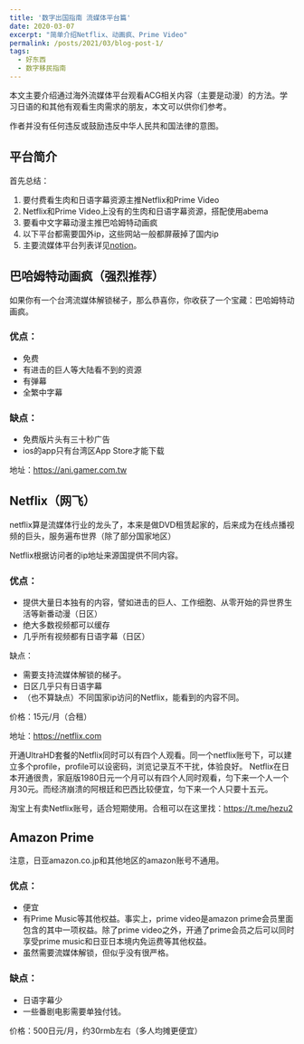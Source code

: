```yaml
---
title: '数字出国指南 流媒体平台篇'
date: 2020-03-07
excerpt: "简单介绍Netflix、动画疯、Prime Video"
permalink: /posts/2021/03/blog-post-1/
tags:
  - 好东西
  - 数字移民指南
---
```


本文主要介绍通过海外流媒体平台观看ACG相关内容（主要是动漫）的方法。学习日语的和其他有观看生肉需求的朋友，本文可以供你们参考。

作者并没有任何违反或鼓励违反中华人民共和国法律的意图。

## 平台简介

首先总结：

1. 要付费看生肉和日语字幕资源主推Netflix和Prime Video
2. Netflix和Prime Video上没有的生肉和日语字幕资源，搭配使用abema
3. 要看中文字幕动漫主推巴哈姆特动画疯
4. 以下平台都需要国外ip，这些网站一般都屏蔽掉了国内ip
5. 主要流媒体平台列表详见[notion](https://www.notion.so/b0f65881cb2e4e599cc247ee0b832889)。

## 巴哈姆特动画疯（强烈推荐）

如果你有一个台湾流媒体解锁梯子，那么恭喜你，你收获了一个宝藏：巴哈姆特动画疯。

### 优点：

- 免费
- 有进击的巨人等大陆看不到的资源
- 有弹幕
- 全繁中字幕

### 缺点：

- 免费版片头有三十秒广告
- ios的app只有台湾区App Store才能下载

地址：https://ani.gamer.com.tw

## Netflix（网飞）

netflix算是流媒体行业的龙头了，本来是做DVD租赁起家的，后来成为在线点播视频的巨头，服务遍布世界（除了部分国家地区）

Netflix根据访问者的ip地址来源国提供不同内容。

### 优点：

- 提供大量日本独有的内容，譬如进击的巨人、工作细胞、从零开始的异世界生活等新番动漫（日区）
- 绝大多数视频都可以缓存
- 几乎所有视频都有日语字幕（日区）

缺点：

- 需要支持流媒体解锁的梯子。
- 日区几乎只有日语字幕
- （也不算缺点）不同国家ip访问的Netflix，能看到的内容不同。

价格：15元/月（合租）

地址：https://netflix.com

开通UltraHD套餐的Netflix同时可以有四个人观看。同一个netflix账号下，可以建立多个profile，profile可以设密码，浏览记录互不干扰，体验良好。 Netflix在日本开通很贵，家庭版1980日元一个月可以有四个人同时观看，匀下来一个人一个月30元。而经济崩溃的阿根廷和巴西比较便宜，匀下来一个人只要十五元。

淘宝上有卖Netflix账号，适合短期使用。合租可以在这里找：https://t.me/hezu2

## Amazon Prime

注意，日亚amazon.co.jp和其他地区的amazon账号不通用。

### 优点：

- 便宜
- 有Prime Music等其他权益。事实上，prime video是amazon prime会员里面包含的其中一项权益。除了prime video之外，开通了prime会员之后可以同时享受prime music和日亚日本境内免运费等其他权益。
- 虽然需要流媒体解锁，但似乎没有很严格。

### 缺点：

- 日语字幕少
- 一些番剧电影需要单独付钱。

价格：500日元/月，约30rmb左右（多人均摊更便宜）
